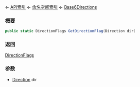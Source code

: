 ← [API索引](Api-Index) ← [命名空间索引](Namespace-Index) ← [Base6Directions](VRageMath.Base6Directions)

### 概要

```csharp
public static DirectionFlags GetDirectionFlag(Direction dir)
```

### 返回

[DirectionFlags](VRageMath.Base6Directions+DirectionFlags)

### 参数

* [Direction](VRageMath.Base6Directions+Direction) dir
